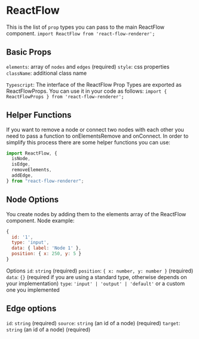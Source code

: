 # ReactFlow

This is the list of `prop` types you can pass to the main ReactFlow component.
`import ReactFlow from 'react-flow-renderer';`

## Basic Props

`elements`: array of `nodes` and `edges` (required)
`style`: css properties
`className`: additional class name

`Typescript`: The interface of the ReactFlow Prop Types are exported as ReactFlowProps. You can use it in your code as follows:
`import { ReactFlowProps } from 'react-flow-renderer';`

## Helper Functions

If you want to remove a node or connect two nodes with each other you need to pass a function to onElementsRemove and onConnect. In order to simplify this process there are some helper functions you can use:

```jsx
import ReactFlow, {
  isNode,
  isEdge,
  removeElements,
  addEdge,
} from "react-flow-renderer";
```

## Node Options

You create nodes by adding them to the elements array of the ReactFlow component.
Node example:

```jsx
{
  id: '1',
  type: 'input',
  data: { label: 'Node 1' },
  position: { x: 250, y: 5 }
}
```

Options
`id`: `string` (required)
`position`: `{ x: number, y: number }` (required)
`data`: `{}` (required if you are using a standard type, otherwise depends on your implementation)
`type`: `'input' | 'output' | 'default'` or a custom one you implemented

## Edge options

`id`: `string` (required)
`source`: `string` (an id of a node) (required)
`target`: `string` (an id of a node) (required)

